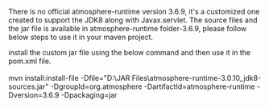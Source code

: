 There is no official atmosphere-runtime version 3.6.9, it's a customized one created to support the JDK8 along with Javax.servlet. The source files and the jar file is available in atmosphere-runtime folder-3.6.9, please follow below steps to use it in your maven project. <br/>

install the custom jar file using the below command and then use it in the pom.xml file. <br/><br/>
mvn install:install-file -Dfile="D:\JAR Files\atmosphere-runtime-3.0.10_jdk8-sources.jar" -DgroupId=org.atmosphere -DartifactId=atmosphere-runtime -Dversion=3.6.9 -Dpackaging=jar
